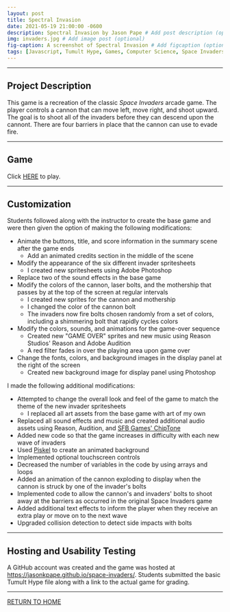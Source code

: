 ```yaml
---
layout: post
title: Spectral Invasion
date: 2021-05-19 21:00:00 -0600
description: Spectral Invasion by Jason Pape # Add post description (optional)
img: invaders.jpg # Add image post (optional)
fig-caption: A screenshot of Spectral Invasion # Add figcaption (optional)
tags: [Javascript, Tumult Hype, Games, Computer Science, Space Invaders, Arcade]
---
```


----
## Project Description
This game is a recreation of the classic <cite>Space Invaders</cite> arcade game. The player controls a cannon that can move left, move right, and shoot upward. The goal is to shoot all of the invaders before they can descend upon the cannont. There are four barriers in place that the cannon can use to evade fire.

----
## Game
Click <a href="https://jasonkpape.github.io/space-invaders/" target="_blank">HERE</a> to play.

----
## Customization
Students followed along with the instructor to create the base game and were then given the option of making the following modifications:

* Animate the buttons, title, and score information in the summary scene after the game ends
  * Add an animated credits section in the middle of the scene
* Modify the appearance of the six different invader spritesheets
  * I created new spritesheets using Adobe Photoshop
* Replace two of the sound effects in the base game
* Modify the colors of the cannon, laser bolts, and the mothership that passes by at the top of the screen at regular intervals
  * I created new sprites for the cannon and mothership
  * I changed the color of the cannon bolt
  * The invaders now fire bolts chosen randomly from a set of colors, including a shimmering bolt that rapidly cycles colors
* Modify the colors, sounds, and animations for the game-over sequence
  * Created new "GAME OVER" sprites and new music using Reason Studios' Reason and Adobe Audition
  * A red filter fades in over the playing area upon game over
* Change the fonts, colors, and background images in the display panel at the right of the screen
  * Created new background image for display panel using Photoshop

I made the following additional modifications:

* Attempted to change the overall look and feel of the game to match the theme of the new invader spritesheets
  * I replaced all art assets from the base game with art of my own
* Replaced all sound effects and music and created additional audio assets using Reason, Audition, and <a href="https://sfbgames.itch.io/chiptone" target="_blank">SFB Games' ChipTone</a>
* Added new code so that the game increases in difficulty with each new wave of invaders
* Used <a href="https://www.piskelapp.com/" target="_blank">Piskel</a> to create an animated background
* Implemented optional touchscreen controls
* Decreased the number of variables in the code by using arrays and loops
* Added an animation of the cannon exploding to display when the cannon is struck by one of the invader's bolts
* Implemented code to allow the cannon's and invaders' bolts to shoot away at the barriers as occurred in the original Space Invaders game
* Added additional text effects to inform the player when they receive an extra play or move on to the next wave
* Upgraded collision detection to detect side impacts with bolts

----
## Hosting and Usability Testing
 A GitHub account was created and the game was hosted at <a href="https://jasonkpape.github.io/space-invaders/" target="_blank">https://jasonkpape.github.io/space-invaders/</a>. Students submitted the basic Tumult Hype file along with a link to the actual game for grading.

----
[RETURN TO HOME](https://jasonkpape.github.io/jekyll-portfolio/)
